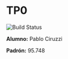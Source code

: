 # TP0
![Build Status](https://travis-ci.org/pciruzzi/template-tp0.svg?branch=develop)

**Alumno:** Pablo Ciruzzi

**Padrón:** 95.748
